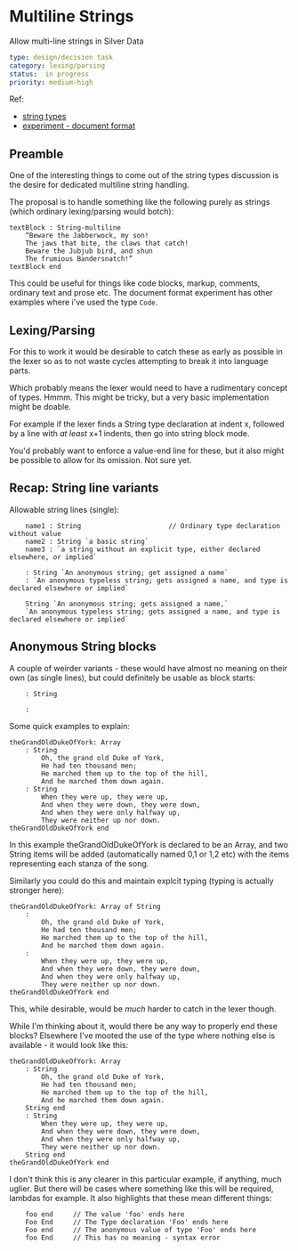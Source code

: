 Multiline Strings
=================

Allow multi-line strings in Silver Data

```yaml
type: design/decision task
category: lexing/parsing
status:  in progress
priority: medium-high
```


Ref:
* [string types](./string%20types.md)
* [experiment - document format](../../wiki/silver-data/example/experiment%20-%20document%20format.md)

Preamble
--------

One of the interesting things to come out of the string types discussion is the desire for dedicated multiline string handling.

The proposal is to handle something like the following purely as strings (which ordinary lexing/parsing would botch):

```
textBlock : String-multiline
	“Beware the Jabberwock, my son!
	The jaws that bite, the claws that catch!
	Beware the Jubjub bird, and shun
	The frumious Bandersnatch!”
textBlock end
```

This could be useful for things like code blocks, markup, comments, ordinary text and prose etc.
The document format experiment has other examples where i've used the type `Code`.


Lexing/Parsing
--------------

For this to work it would be desirable to catch these as early as possible in the lexer so as to not waste cycles attempting to break it into language parts.

Which probably means the lexer would need to have a rudimentary concept of types.
Hmmm.
This might be tricky, but a very basic implementation might be doable.

For example if the lexer finds a String type declaration at indent x, followed by a line with *at least* x+1 indents, then go into string block mode.

You'd probably want to enforce a value-end line for these, but it also might be possible to allow for its omission.
Not sure yet.


Recap: String line variants
---------------------------

Allowable string lines (single):

```
	name1 : String						// Ordinary type declaration without value
	name2 : String `a basic string`
	name3 : `a string without an explicit type, either declared elsewhere, or implied`

	: String `An anonymous string; get assigned a name`
	: `An anonymous typeless string; gets assigned a name, and type is declared elsewhere or implied`

	String `An anonymous string; gets assigned a name,`
	`An anonymous typeless string; gets assigned a name, and type is declared elsewhere or implied`
```


Anonymous String blocks
-----------------------

A couple of weirder variants - these would have almost no meaning on their own (as single lines), but could definitely be usable as block starts:
```
	: String

	:
```

Some quick examples to explain:
```
theGrandOldDukeOfYork: Array
	: String
		Oh, the grand old Duke of York,
		He had ten thousand men;
		He marched them up to the top of the hill,
		And he marched them down again.
	: String
		When they were up, they were up,
		And when they were down, they were down,
		And when they were only halfway up,
		They were neither up nor down.
theGrandOldDukeOfYork end
```

In this example theGrandOldDukeOfYork is declared to be an Array, and two String items will be added (automatically named 0,1 or 1,2 etc) with the items representing each stanza of the song.

Similarly you could do this and maintain explcit typing (typing is actually stronger here):
```
theGrandOldDukeOfYork: Array of String
	:
		Oh, the grand old Duke of York,
		He had ten thousand men;
		He marched them up to the top of the hill,
		And he marched them down again.
	:
		When they were up, they were up,
		And when they were down, they were down,
		And when they were only halfway up,
		They were neither up nor down.
theGrandOldDukeOfYork end
```
This, while desirable, would be *much* harder to catch in the lexer though.

While I'm thinking about it, would there be any way to properly end these blocks? Elsewhere I've mooted the use of the type where nothing else is available - it would look like this:

```
theGrandOldDukeOfYork: Array
	: String
		Oh, the grand old Duke of York,
		He had ten thousand men;
		He marched them up to the top of the hill,
		And he marched them down again.
	String end
	: String
		When they were up, they were up,
		And when they were down, they were down,
		And when they were only halfway up,
		They were neither up nor down.
	String end
theGrandOldDukeOfYork end

```
I don't think this is any clearer in this particular example, if anything, much uglier.
But there will be cases where something like this will be required, lambdas for example.
It also highlights that these mean different things:
```
	foo end		// The value 'foo' ends here
	Foo End		// The Type declaration 'Foo' ends here
	Foo end		// The anonymous value of type 'Foo' ends here
	foo End		// This has no meaning - syntax error
```





